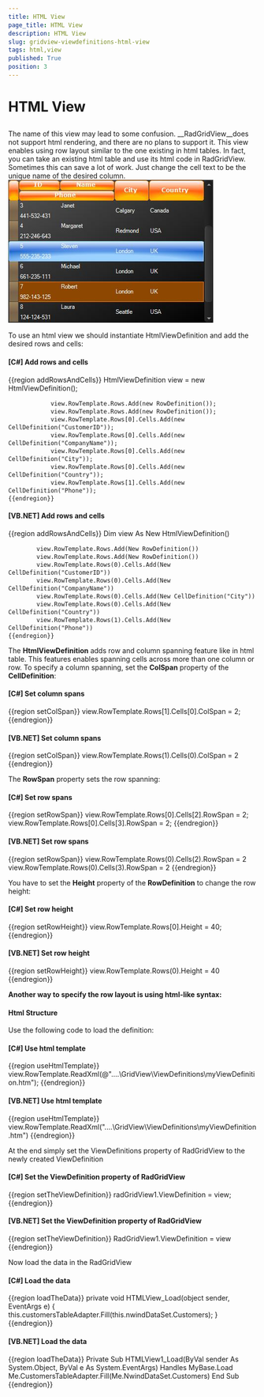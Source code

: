 ```yaml
---
title: HTML View
page_title: HTML View
description: HTML View
slug: gridview-viewdefinitions-html-view
tags: html,view
published: True
position: 3
---
```


# HTML View



## 

The name of this view may lead to some confusion. __RadGridView__does not support html rendering, and there are no plans to support it. This view enables using row layout similar to the one existing in html tables. In fact, you can take an existing html table and use its html code in RadGridView. Sometimes this can save a lot of work. Just change the cell text to be the unique name of the desired column.
        ![gridview-viewdefinitions-html-view 001](images/gridview-viewdefinitions-html-view001.jpg)

To use an html view we should instantiate HtmlViewDefinition and add the desired rows and cells:

#### __[C#] Add rows and cells__

{{region addRowsAndCells}}
	            HtmlViewDefinition view = new HtmlViewDefinition();
	
	            view.RowTemplate.Rows.Add(new RowDefinition());
	            view.RowTemplate.Rows.Add(new RowDefinition());
	            view.RowTemplate.Rows[0].Cells.Add(new CellDefinition("CustomerID"));
	            view.RowTemplate.Rows[0].Cells.Add(new CellDefinition("CompanyName"));
	            view.RowTemplate.Rows[0].Cells.Add(new CellDefinition("City"));
	            view.RowTemplate.Rows[0].Cells.Add(new CellDefinition("Country"));
	            view.RowTemplate.Rows[1].Cells.Add(new CellDefinition("Phone"));
	{{endregion}}



#### __[VB.NET] Add rows and cells__

{{region addRowsAndCells}}
	        Dim view As New HtmlViewDefinition()
	
	        view.RowTemplate.Rows.Add(New RowDefinition())
	        view.RowTemplate.Rows.Add(New RowDefinition())
	        view.RowTemplate.Rows(0).Cells.Add(New CellDefinition("CustomerID"))
	        view.RowTemplate.Rows(0).Cells.Add(New CellDefinition("CompanyName"))
	        view.RowTemplate.Rows(0).Cells.Add(New CellDefinition("City"))
	        view.RowTemplate.Rows(0).Cells.Add(New CellDefinition("Country"))
	        view.RowTemplate.Rows(1).Cells.Add(New CellDefinition("Phone"))
	{{endregion}}



The __HtmlViewDefinition__ adds row and column spanning feature like in html table. This features enables
          spanning cells across more than one column or row. To specify a column spanning, set the __ColSpan__
          property of the __CellDefinition__:
        

#### __[C#] Set column spans__

{{region setColSpan}}
	            view.RowTemplate.Rows[1].Cells[0].ColSpan = 2;
	{{endregion}}



#### __[VB.NET] Set column spans__

{{region setColSpan}}
	        view.RowTemplate.Rows(1).Cells(0).ColSpan = 2
	{{endregion}}



The __RowSpan__ property sets the row spanning:
        

#### __[C#] Set row spans__

{{region setRowSpan}}
	            view.RowTemplate.Rows[0].Cells[2].RowSpan = 2;
	            view.RowTemplate.Rows[0].Cells[3].RowSpan = 2;
	{{endregion}}



#### __[VB.NET] Set row spans__

{{region setRowSpan}}
	        view.RowTemplate.Rows(0).Cells(2).RowSpan = 2
	        view.RowTemplate.Rows(0).Cells(3).RowSpan = 2
	{{endregion}}



You have to set the __Height__ property of the __RowDefinition__ to change the row height:
        

#### __[C#] Set row height__

{{region setRowHeight}}
	            view.RowTemplate.Rows[0].Height = 40;
	{{endregion}}



#### __[VB.NET] Set row height__

{{region setRowHeight}}
	        view.RowTemplate.Rows(0).Height = 40
	{{endregion}}



__Another way to specify the row layout is using html-like syntax:__

#### __Html Structure__





Use the following code to load the definition:

#### __[C#] Use html template__

{{region useHtmlTemplate}}
	            view.RowTemplate.ReadXml(@"..\..\GridView\ViewDefinitions\myViewDefinition.htm");
	{{endregion}}



#### __[VB.NET] Use html template__

{{region useHtmlTemplate}}
	        view.RowTemplate.ReadXml("..\..\GridView\ViewDefinitions\myViewDefinition.htm")
	{{endregion}}



At the end simply set the ViewDefinitions property of RadGridView to the newly created ViewDefinition

#### __[C#] Set the ViewDefinition property of RadGridView__

{{region setTheViewDefinition}}
	            radGridView1.ViewDefinition = view;
	{{endregion}}



#### __[VB.NET] Set the ViewDefinition property of RadGridView__

{{region setTheViewDefinition}}
	        RadGridView1.ViewDefinition = view
	{{endregion}}



Now load the data in the RadGridView

#### __[C#] Load the data__

{{region loadTheData}}
	        private void HTMLView_Load(object sender, EventArgs e)
	        {
	            this.customersTableAdapter.Fill(this.nwindDataSet.Customers);
	        }
	{{endregion}}



#### __[VB.NET] Load the data__

{{region loadTheData}}
	    Private Sub HTMLView1_Load(ByVal sender As System.Object, ByVal e As System.EventArgs) Handles MyBase.Load
	        Me.CustomersTableAdapter.Fill(Me.NwindDataSet.Customers)
	    End Sub
	{{endregion}}


